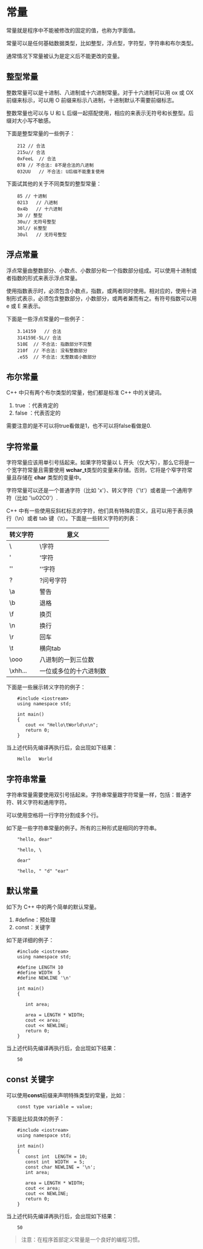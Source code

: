 # 常量

常量就是程序中不能被修改的固定的值，也称为字面值。

常量可以是任何基础数据类型，比如整型，浮点型，字符型，字符串和布尔类型。

通常情况下常量被认为是定义后不能更改的变量。

## 整型常量

整数常量可以是十进制、八进制或十六进制常量。对于十六进制可以用 ox 或 OX 前缀来标示，可以用 O 前缀来标示八进制，十进制默认不需要前缀标志。

整数常量也可以与 U 和 L 后缀一起搭配使用，相应的来表示无符号和长整型。后缀对大小写不敏感。

下面是整型常量的一些例子：

```
    212 // 合法   
    215u// 合法  
    0xFeeL  // 合法  
    078 // 不合法: 8不是合法的八进制  
    032UU   // 不合法: U后缀不能重复使用
```

下面试其他的关于不同类型的整型常量：

```
    85 // 十进制
    0213   // 八进制
    0x4b   // 十六进制
    30 // 整型
    30u// 无符号整型
    30l// 长整型
    30ul   // 无符号整型
```

## 浮点常量

浮点常量由整数部分、小数点、小数部分和一个指数部分组成。可以使用十进制或者指数的形式来表示浮点常量。

使用指数表示时，必须包含小数点，指数，或两者同时使用。相对应的，使用十进制形式表示，必须包含整数部分，小数部分，或两者兼而有之。有符号指数可以用 e 或 E 来表示。

下面是一些浮点常量的一些例子：

```
    3.14159   // 合法
    314159E-5L// 合法
    510E  // 不合法: 指数部分不完整
    210f  // 不合法: 没有整数部分
    .e55  // 不合法: 无整数或小数部分  
```

## 布尔常量

C++ 中只有两个布尔类型的常量，他们都是标准 C++ 中的关键词。

1. true ：代表肯定的
2. false ：代表否定的

需要注意的是不可以将true看做是1，也不可以将false看做是0.

## 字符常量

字符常量应该用单引号括起来。如果字符常量以 L 开头（仅大写），那么它将是一个宽字符常量且需要使用 **wchar_t**类型的变量来存储。否则，它将是个窄字符常量且存储在 **char** 类型的变量中。

字符常量可以还是一个普通字符（比如 'x'）、转义字符（'\t'）或者是一个通用字符（比如 '\u02C0'）.

C++ 中有一些使用反斜杠标志的字符，他们具有特殊的意义，且可以用于表示换行（\n）或者 tab 键（\t）。下面是一些转义字符的列表：

| 转义字符 | 意义                   |
| -------- | ---------------------- |
| \\       | \字符                  |
| \'       | '字符                  |
| \''      | ''字符                 |
| \?       | ?问号字符              |
| \a       | 警告                   |
| \b       | 退格                   |
| \f       | 换页                   |
| \n       | 换行                   |
| \r       | 回车                   |
| \t       | 横向tab                |
| \ooo     | 八进制的一到三位数     |
| \xhh...  | 一位或多位的十六进制数 |

下面是一些展示转义字符的例子：

```
    #include <iostream>
    using namespace std;

    int main()
    {
       cout << "Hello\tWorld\n\n";
       return 0;
    }
```

当上述代码先编译再执行后，会出现如下结果：

```
    Hello   World
```

## 字符串常量

字符串常量需要使用双引号括起来。字符串常量跟字符常量一样，包括：普通字符、转义字符和通用字符。

可以使用空格将一行字符分割成多个行。

如下是一些字符串常量的例子。所有的三种形式是相同的字符串。

```
    "hello, dear"

    "hello, \

    dear"

    "hello, " "d" "ear"
```

## 默认常量

如下为 C++ 中的两个简单的默认常量。

1. \#define：预处理
2. const：关键字

如下是详细的例子：

```
    #include <iostream>
    using namespace std;

    #define LENGTH 10   
    #define WIDTH  5
    #define NEWLINE '\n'

    int main()
    {

       int area;  

       area = LENGTH * WIDTH;
       cout << area;
       cout << NEWLINE;
       return 0;
    }
```

当上述代码先编译再执行后，会出现如下结果：

```
    50
```

## const 关键字

可以使用**const**前缀来声明特殊类型的常量，比如：

```
    const type variable = value;
```

下面是比较具体的例子：

```
    #include <iostream>
    using namespace std;

    int main()
    {
       const int  LENGTH = 10;
       const int  WIDTH  = 5;
       const char NEWLINE = '\n';
       int area;  

       area = LENGTH * WIDTH;
       cout << area;
       cout << NEWLINE;
       return 0;
    }
```

当上述代码先编译再执行后，会出现如下结果：

```
    50
```

> 注意：在程序首部定义常量是一个良好的编程习惯。